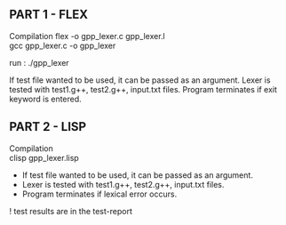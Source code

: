 PART 1 - FLEX  
-------------------
Compilation
flex -o gpp_lexer.c gpp_lexer.l  
gcc gpp_lexer.c -o gpp_lexer  

run :
./gpp_lexer  

If test file wanted to be used, it can be passed as an argument.
Lexer is tested with test1.g++, test2.g++, input.txt files.
Program terminates if exit keyword is entered.

PART 2 - LISP  
-------------------
Compilation  
clisp gpp_lexer.lisp  

- If test file wanted to be used, it can be passed as an argument.
- Lexer is tested with test1.g++, test2.g++, input.txt files.
- Program terminates if lexical error occurs.  

! test results are in the test-report